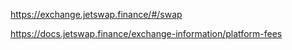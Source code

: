https://exchange.jetswap.finance/#/swap

https://docs.jetswap.finance/exchange-information/platform-fees
